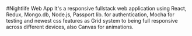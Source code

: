 #Nightlife Web App
It's a responsive fullstack web application using React, Redux, Mongo.db, Node.js, Passport lib. for authentication, Mocha for testing and newest css features as Grid system to being full responsive across different devices, also Canvas for animations.
